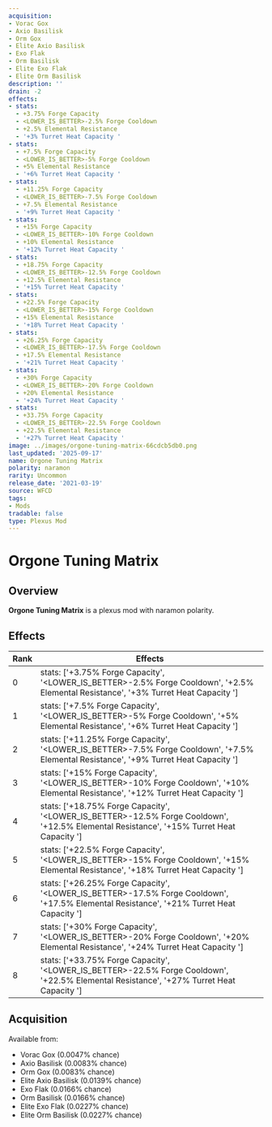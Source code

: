 ```yaml
---
acquisition:
- Vorac Gox
- Axio Basilisk
- Orm Gox
- Elite Axio Basilisk
- Exo Flak
- Orm Basilisk
- Elite Exo Flak
- Elite Orm Basilisk
description: ''
drain: -2
effects:
- stats:
  - +3.75% Forge Capacity
  - <LOWER_IS_BETTER>-2.5% Forge Cooldown
  - +2.5% Elemental Resistance
  - '+3% Turret Heat Capacity '
- stats:
  - +7.5% Forge Capacity
  - <LOWER_IS_BETTER>-5% Forge Cooldown
  - +5% Elemental Resistance
  - '+6% Turret Heat Capacity '
- stats:
  - +11.25% Forge Capacity
  - <LOWER_IS_BETTER>-7.5% Forge Cooldown
  - +7.5% Elemental Resistance
  - '+9% Turret Heat Capacity '
- stats:
  - +15% Forge Capacity
  - <LOWER_IS_BETTER>-10% Forge Cooldown
  - +10% Elemental Resistance
  - '+12% Turret Heat Capacity '
- stats:
  - +18.75% Forge Capacity
  - <LOWER_IS_BETTER>-12.5% Forge Cooldown
  - +12.5% Elemental Resistance
  - '+15% Turret Heat Capacity '
- stats:
  - +22.5% Forge Capacity
  - <LOWER_IS_BETTER>-15% Forge Cooldown
  - +15% Elemental Resistance
  - '+18% Turret Heat Capacity '
- stats:
  - +26.25% Forge Capacity
  - <LOWER_IS_BETTER>-17.5% Forge Cooldown
  - +17.5% Elemental Resistance
  - '+21% Turret Heat Capacity '
- stats:
  - +30% Forge Capacity
  - <LOWER_IS_BETTER>-20% Forge Cooldown
  - +20% Elemental Resistance
  - '+24% Turret Heat Capacity '
- stats:
  - +33.75% Forge Capacity
  - <LOWER_IS_BETTER>-22.5% Forge Cooldown
  - +22.5% Elemental Resistance
  - '+27% Turret Heat Capacity '
image: ../images/orgone-tuning-matrix-66cdcb5db0.png
last_updated: '2025-09-17'
name: Orgone Tuning Matrix
polarity: naramon
rarity: Uncommon
release_date: '2021-03-19'
source: WFCD
tags:
- Mods
tradable: false
type: Plexus Mod
---
```


# Orgone Tuning Matrix

## Overview

**Orgone Tuning Matrix** is a plexus mod with naramon polarity.

## Effects

| Rank | Effects |
|------|----------|
| 0 | stats: ['+3.75% Forge Capacity', '<LOWER_IS_BETTER>-2.5% Forge Cooldown', '+2.5% Elemental Resistance', '+3% Turret Heat Capacity '] |
| 1 | stats: ['+7.5% Forge Capacity', '<LOWER_IS_BETTER>-5% Forge Cooldown', '+5% Elemental Resistance', '+6% Turret Heat Capacity '] |
| 2 | stats: ['+11.25% Forge Capacity', '<LOWER_IS_BETTER>-7.5% Forge Cooldown', '+7.5% Elemental Resistance', '+9% Turret Heat Capacity '] |
| 3 | stats: ['+15% Forge Capacity', '<LOWER_IS_BETTER>-10% Forge Cooldown', '+10% Elemental Resistance', '+12% Turret Heat Capacity '] |
| 4 | stats: ['+18.75% Forge Capacity', '<LOWER_IS_BETTER>-12.5% Forge Cooldown', '+12.5% Elemental Resistance', '+15% Turret Heat Capacity '] |
| 5 | stats: ['+22.5% Forge Capacity', '<LOWER_IS_BETTER>-15% Forge Cooldown', '+15% Elemental Resistance', '+18% Turret Heat Capacity '] |
| 6 | stats: ['+26.25% Forge Capacity', '<LOWER_IS_BETTER>-17.5% Forge Cooldown', '+17.5% Elemental Resistance', '+21% Turret Heat Capacity '] |
| 7 | stats: ['+30% Forge Capacity', '<LOWER_IS_BETTER>-20% Forge Cooldown', '+20% Elemental Resistance', '+24% Turret Heat Capacity '] |
| 8 | stats: ['+33.75% Forge Capacity', '<LOWER_IS_BETTER>-22.5% Forge Cooldown', '+22.5% Elemental Resistance', '+27% Turret Heat Capacity '] |

## Acquisition

Available from:
- Vorac Gox (0.0047% chance)
- Axio Basilisk (0.0083% chance)
- Orm Gox (0.0083% chance)
- Elite Axio Basilisk (0.0139% chance)
- Exo Flak (0.0166% chance)
- Orm Basilisk (0.0166% chance)
- Elite Exo Flak (0.0227% chance)
- Elite Orm Basilisk (0.0227% chance)

